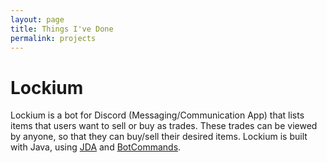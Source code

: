 ```yaml
---
layout: page
title: Things I've Done
permalink: projects
---
```


# Lockium
Lockium is a bot for Discord (Messaging/Communication App) that lists items that users want to sell or buy as trades.
These trades can be viewed by anyone, so that they can buy/sell their desired items. Lockium is built with Java, using
[JDA](https://github.com/discord-jda/jda) and [BotCommands](https://github.com/freya022/BotCommands/).
